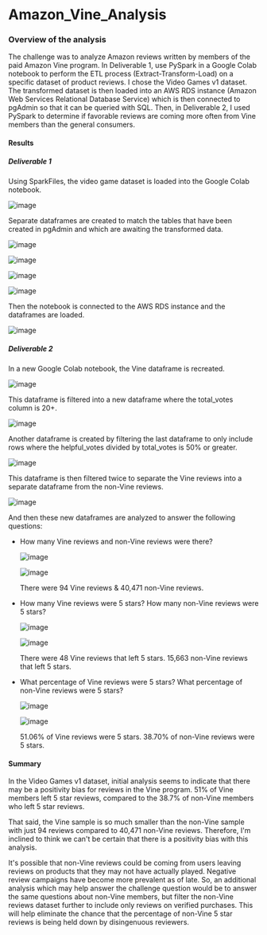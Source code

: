 # Amazon_Vine_Analysis

### Overview of the analysis
The challenge was to analyze Amazon reviews written by members of the paid Amazon Vine program. In Deliverable 1, use PySpark in a Google Colab notebook to perform the ETL process (Extract-Transform-Load) on a specific dataset of product reviews. I chose the Video Games v1 dataset. The transformed dataset is then loaded into an AWS RDS instance (Amazon Web Services Relational Database Service) which is then connected to pgAdmin so that it can be queried with SQL. Then, in Deliverable 2, I used PySpark to determine if favorable reviews are coming more often from Vine members than the general consumers.

#### Results

##### Deliverable 1
Using SparkFiles, the video game dataset is loaded into the Google Colab notebook.

![image](https://user-images.githubusercontent.com/107162310/193130819-af48298a-8b3d-460d-a6de-a5c629309e97.png)

Separate dataframes are created to match the tables that have been created in pgAdmin and which are awaiting the transformed data.

![image](https://user-images.githubusercontent.com/107162310/193130995-4e941f74-dd27-4f58-ba37-b4a69dc85df6.png)

![image](https://user-images.githubusercontent.com/107162310/193131023-a2b5955b-4cc0-4ab9-90d5-9fc0be8fdf60.png)

![image](https://user-images.githubusercontent.com/107162310/193131081-5e9449e8-186d-4893-b335-b94b30b4fd6a.png)

![image](https://user-images.githubusercontent.com/107162310/193131117-964601b5-b845-465b-ab0e-bfe643dae84c.png)

Then the notebook is connected to the AWS RDS instance and the dataframes are loaded.

![image](https://user-images.githubusercontent.com/107162310/193131242-daae8db8-e669-442d-8431-514d9390e4cb.png)

##### Deliverable 2
In a new Google Colab notebook, the Vine dataframe is recreated.

![image](https://user-images.githubusercontent.com/107162310/193131492-94bd77ea-a8aa-4798-a7b7-40659d620f1f.png)

This dataframe is filtered into a new dataframe where the total_votes column is 20+.

![image](https://user-images.githubusercontent.com/107162310/193131769-2d5bf000-6d8a-4d60-8ca9-459ed3bf72a1.png)

Another dataframe is created by filtering the last dataframe to only include rows where the helpful_votes divided by total_votes is 50% or greater.

![image](https://user-images.githubusercontent.com/107162310/193131976-62b74a62-b4a1-4aaf-ade1-93e6a066153a.png)

This dataframe is then filtered twice to separate the Vine reviews into a separate dataframe from the non-Vine reviews.

![image](https://user-images.githubusercontent.com/107162310/193132143-02bcf9f7-1b35-4c74-9485-5fb2586fc723.png)

And then these new dataframes are analyzed to answer the following questions:

  - How many Vine reviews and non-Vine reviews were there?

    ![image](https://user-images.githubusercontent.com/107162310/193132449-8a187eb8-7ecb-4438-86ad-ccce16955fa3.png)

    ![image](https://user-images.githubusercontent.com/107162310/193132590-73333d10-aa89-4810-9217-a10d89218af0.png)

    There were 94 Vine reviews & 40,471 non-Vine reviews.
    
  - How many Vine reviews were 5 stars? How many non-Vine reviews were 5 stars?

    ![image](https://user-images.githubusercontent.com/107162310/193132920-56c6b0e6-e595-466e-99b4-902faf5862a8.png)

    ![image](https://user-images.githubusercontent.com/107162310/193132973-9825a250-627e-4ba4-a3f6-b9e242f6de66.png)

    There were 48 Vine reviews that left 5 stars. 15,663 non-Vine reviews that left 5 stars.
    
  - What percentage of Vine reviews were 5 stars? What percentage of non-Vine reviews were 5 stars?

    ![image](https://user-images.githubusercontent.com/107162310/193133239-ef049b1c-634d-4722-8ebc-3e51f71a11e8.png)

    ![image](https://user-images.githubusercontent.com/107162310/193133278-3de5f36f-1a46-41a7-9bbb-c50daa20d1cb.png)

    51.06% of Vine reviews were 5 stars. 38.70% of non-Vine reviews were 5 stars.

#### Summary
In the Video Games v1 dataset, initial analysis seems to indicate that there may be a positivity bias for reviews in the Vine program. 51% of Vine members left 5 star reviews, compared to the 38.7% of non-Vine members who left 5 star reviews.

That said, the Vine sample is so much smaller than the non-Vine sample with just 94 reviews compared to 40,471 non-Vine reviews. Therefore, I'm inclined to think we can't be certain that there is a positivity bias with this analysis.

It's possible that non-Vine reviews could be coming from users leaving reviews on products that they may not have actually played. Negative review campaigns have become more prevalent as of late. So, an additional analysis which may help answer the challenge question would be to answer the same questions about non-Vine members, but filter the non-Vine reviews dataset further to include only reviews on verified purchases. This will help eliminate the chance that the percentage of non-Vine 5 star reviews is being held down by disingenuous reviewers.
